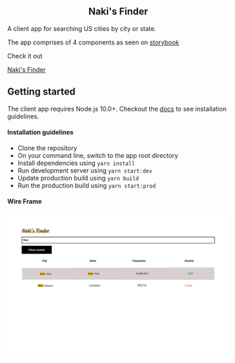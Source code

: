 <div align="center">
 <h2>Naki's Finder</h2>
</div>

<p>A client app for searching US cities by city or state.</p>
<p>The app comprises of 4 components as seen on <a href='https://visionary-gnome-35f42a.netlify.app/'>storybook</a>
<p>Check it out</p><a href='https://stalwart-gaufre-57e664.netlify.app/'> Naki's Finder</a>

## Getting started

The client app requires Node.js 10.0+. Checkout the [docs](https://nodejs.org/en/) to see installation guidelines.

#### Installation guidelines

- Clone the repository
- On your command line, switch to the app root directory
- Install dependencies using `yarn install`
- Run development server using `yarn start:dev`
- Update production build using `yarn build`
- Run the production build using `yarn start:prod`

#### Wire Frame

![Naki's Finder Wireframe](src/assets/Naki's_Finder.png)
